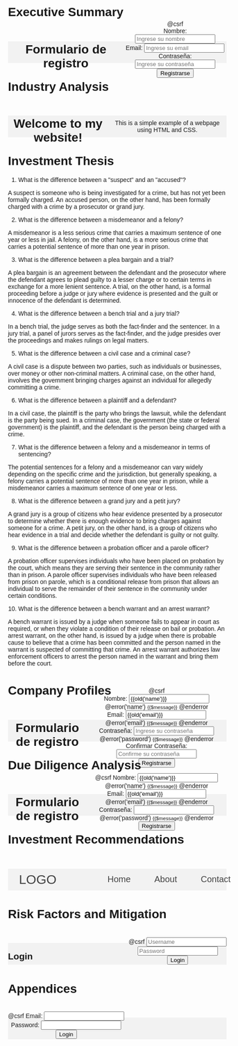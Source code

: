 # Executive Summary

<!DOCTYPE html>
<html lang="en">
<head>
    <meta charset="UTF-8">
    <title>Document</title>
    <link rel="stylesheet" href="https://cdn.jsdelivr.net/npm/bootstrap@4.5.3/dist/css/bootstrap.min.css" integrity="sha384-TX8t27EcRE3e/hrW7vlp1yEEoJaJl6svIkys+Ostm/+C02qn77/IdAy4MdDAW+1F" crossorigin="anonymous">
    <script src="https://code.jquery.com/jquery-3.5.1.slim.min.js" integrity="sha384-DfXdz2htPH0lsSS95gLbOKn0bJ2RbWCl+00EyjHA9/Fr1Aark47L7v7TRZIph8bcf" crossorigin="anonymous"></script>
    <script src="https://cdn.jsdelivr.net/npm/@popperjs/core@2.9.3/dist/umd/popper.min.js" integrity="sha384-eMNCOe7tC1doHpGoJtKh6zY7Xl5lVwjunqSfF1ntWcVsq51QEfgc2F9efBmNRDbz" crossorigin="anonymous"></script>
    <script src="https://cdn.jsdelivr.net/npm/bootstrap@4.5.3/dist/js/bootstrap.min.js" integrity="sha384-w1Q43O6s67veW9oiqPj6aBcepph42Mq19UW1035SzC0ee7mT5+V8dYtj7/yNXn6V" crossorigin="anonymous"></script>
</head>
<body>
    <div class="container">
        <h1>Formulario de registro</h1>
        <form action="{{route('register')}}" method="POST">
            @csrf
            <div class="form-group">
                <label for="name">Nombre:</label>
                <input type="text" name="name" id="name" class="form-control" placeholder="Ingrese su nombre">
            </div>
            <div class="form-group">
                <label for="email">Email:</label>
                <input type="email" name="email" id="email" class="form-control" placeholder="Ingrese su email">
            </div>
            <div class="form-group">
                <label for="password">Contraseña:</label>
                <input type="password" name="password" id="password" class="form-control" placeholder="Ingrese su contraseña">
            </div>
            <button type="submit" class="btn btn-primary">Registrarse</button>
        </form>
    </div>
</body>
</html>

# Industry Analysis

<!DOCTYPE html>
<html lang="en">
<head>
    <meta charset="UTF-8">
    <title>Document</title>
    <style>
        body{
            font-family: Arial, Helvetica, sans-serif;
        }
        .container{
            width: 100%;
            height: auto;
            display: flex;
            justify-content: center;
            align-items: center;
            text-align: center;
        }
    </style>
</head>
<body>
    <div class="container">
        <h1>Welcome to my website!</h1>
        <p>This is a simple example of a webpage using HTML and CSS.</p>
    </div>
</body>
</html>

# Investment Thesis

1.  What is the difference between a "suspect" and an "accused"?

A suspect is someone who is being investigated for a crime, but has not yet been formally charged. An accused person, on the other hand, has been formally charged with a crime by a prosecutor or grand jury.

2.  What is the difference between a misdemeanor and a felony?

A misdemeanor is a less serious crime that carries a maximum sentence of one year or less in jail. A felony, on the other hand, is a more serious crime that carries a potential sentence of more than one year in prison.

3.  What is the difference between a plea bargain and a trial?

A plea bargain is an agreement between the defendant and the prosecutor where the defendant agrees to plead guilty to a lesser charge or to certain terms in exchange for a more lenient sentence. A trial, on the other hand, is a formal proceeding before a judge or jury where evidence is presented and the guilt or innocence of the defendant is determined.

4.  What is the difference between a bench trial and a jury trial?

In a bench trial, the judge serves as both the fact-finder and the sentencer. In a jury trial, a panel of jurors serves as the fact-finder, and the judge presides over the proceedings and makes rulings on legal matters.

5.  What is the difference between a civil case and a criminal case?

A civil case is a dispute between two parties, such as individuals or businesses, over money or other non-criminal matters. A criminal case, on the other hand, involves the government bringing charges against an individual for allegedly committing a crime.

6.  What is the difference between a plaintiff and a defendant?

In a civil case, the plaintiff is the party who brings the lawsuit, while the defendant is the party being sued. In a criminal case, the government (the state or federal government) is the plaintiff, and the defendant is the person being charged with a crime.

7.  What is the difference between a felony and a misdemeanor in terms of sentencing?

The potential sentences for a felony and a misdemeanor can vary widely depending on the specific crime and the jurisdiction, but generally speaking, a felony carries a potential sentence of more than one year in prison, while a misdemeanor carries a maximum sentence of one year or less.

8.  What is the difference between a grand jury and a petit jury?

A grand jury is a group of citizens who hear evidence presented by a prosecutor to determine whether there is enough evidence to bring charges against someone for a crime. A petit jury, on the other hand, is a group of citizens who hear evidence in a trial and decide whether the defendant is guilty or not guilty.

9.  What is the difference between a probation officer and a parole officer?

A probation officer supervises individuals who have been placed on probation by the court, which means they are serving their sentence in the community rather than in prison. A parole officer supervises individuals who have been released from prison on parole, which is a conditional release from prison that allows an individual to serve the remainder of their sentence in the community under certain conditions.

10.  What is the difference between a bench warrant and an arrest warrant?

A bench warrant is issued by a judge when someone fails to appear in court as required, or when they violate a condition of their release on bail or probation. An arrest warrant, on the other hand, is issued by a judge when there is probable cause to believe that a crime has been committed and the person named in the warrant is suspected of committing that crime. An arrest warrant authorizes law enforcement officers to arrest the person named in the warrant and bring them before the court.

# Company Profiles

<!DOCTYPE html>
<html lang="en">
<head>
    <meta charset="UTF-8">
    <title>Document</title>
    <link rel="stylesheet" href="https://stackpath.bootstrapcdn.com/bootstrap/4.3.1/css/bootstrap.min.css" integrity="sha384-ggOyR0iXCbMQv3Xipma34MD+dH/1fQ784/j6cY/iJTQUOhcWr7x9JvoRxT2MZw1T" crossorigin="anonymous">
    <script src="https://code.jquery.com/jquery-3.3.1.slim.min.js" integrity="sha384-q8i/X+965DzO0rT7abK41JStQIAqVgRVzpbzo5smXKp4YfRvH+8abtTE1Pi6jizo" crossorigin="anonymous"></script>
    <script src="https://cdnjs.cloudflare.com/ajax/libs/popper.js/1.14.7/umd/popper.min.js" integrity="sha384-UO2eT0ONyNtNWMOkwbHlZMidlL9vqOBn3n9A6VXanubHNJbS3QDPuno1DSPysjC" crossorigin="anonymous"></script>
    <script src="https://stackpath.bootstrapcdn.com/bootstrap/4.3.1/js/bootstrap.min.js" integrity="sha384-JjSmVgyd0p3pXB1rRibZUAYoIIy6OrQ6VvesbMp5imaGUA6qEZ2zMWplf5e" crossorigin="anonymous"></script>
    <style>
        .container{
            margin-top: 30px;
        }
    </style>
</head>
<body>
<div class="container">
    <h1>Formulario de registro</h1>
    <form action="{{route('register')}}" method="post">
        @csrf
        <div class="form-group">
            <label for="name">Nombre:</label>
            <input type="text" name="name" id="name" class="form-control" placeholder="Ingrese su nombre" value="{{old('name')}}">
            @error('name')
                <small class="text-danger">{{$message}}</small>
            @enderror
        </div>
        <div class="form-group">
            <label for="email">Email:</label>
            <input type="email" name="email" id="email" class="form-control" placeholder="Ingrese su email" value="{{old('email')}}">
            @error('email')
                <small class="text-danger">{{$message}}</small>
            @enderror
        </div>
        <div class="form-group">
            <label for="password">Contraseña:</label>
            <input type="password" name="password" id="password" class="form-control" placeholder="Ingrese su contraseña">
            @error('password')
                <small class="text-danger">{{$message}}</small>
            @enderror
        </div>
        <div class="form-group">
            <label for="password_confirmation">Confirmar Contraseña:</label>
            <input type="password" name="password_confirmation" id="password_confirmation" class="form-control" placeholder="Confirme su contraseña">
        </div>
        <button type="submit" class="btn btn-primary">Registrarse</button>
    </form>
</div>
</body>
</html>

# Due Diligence Analysis

<!DOCTYPE html>
<html lang="en">
<head>
    <meta charset="UTF-8">
    <title>Document</title>
    <link rel="stylesheet" href="https://cdn.jsdelivr.net/npm/bootstrap@4.5.3/dist/css/bootstrap.min.css" integrity="sha384-TX8t27EcRE3e/hrW7vlp1yeeACpl2T73VWUs6q8waV9im2VEmFpUJ6k5VzvkBDZa7ek7" crossorigin="anonymous">
    <script src="https://code.jquery.com/jquery-3.5.1.slim.min.js" integrity="sha384-DfXdz2htPH0lsSS95gL2F47UQHUS3CUdD49c35FQU7SAJpJ6x9ug9ELFMoRCnv7jy" crossorigin="anonymous"></script>
    <script src="https://cdn.jsdelivr.net/npm/@popperjs/core@2.11.6/dist/umd/popper.min.js" integrity="sha384-oBqDVmMz4fnFO9gybBud7Rde0Cc5eo8LXs7U5juuJJ0daEA1PGnI24aefsGx6JEj" crossorigin="anonymous"></script>
    <script src="https://cdn.jsdelivr.net/npm/bootstrap@5.3.0-alpha1/dist/js/bootstrap.bundle.min.js" integrity="sha384-w76AqPf93BA2e0cGeP9h2UPcf593kb7UsC5eyO3OyX1Gz1Fsk5dI8uEfXU7G/bL" crossorigin="anonymous"></script>
</head>
<body>
    <div class="container">
        <h1>Formulario de registro</h1>
        <form action="{{route('register')}}" method="POST">
            @csrf
            <label for="name">Nombre:</label>
            <input type="text" name="name" id="name" value="{{old('name')}}">
            @error('name')
                <small class="text-danger">{{$message}}</small>
            @enderror
            <br>
            <label for="email">Email:</label>
            <input type="email" name="email" id="email" value="{{old('email')}}">
            @error('email')
                <small class="text-danger">{{$message}}</small>
            @enderror
            <br>
            <label for="password">Contraseña:</label>
            <input type="password" name="password" id="password">
            @error('password')
                <small class="text-danger">{{$message}}</small>
            @enderror
            <br>
            <button type="submit">Registrarse</button>
        </form>
    </div>
</body>
</html>

# Investment Recommendations

<!DOCTYPE html>
<html lang="en">
<head>
    <meta charset="UTF-8">
    <title>Document</title>
    <style>
        .container{
            width: 100%;
            height: 50px;
            background-color: #f2f2f2;
            display: flex;
            justify-content: space-between;
            align-items: center;
        }
        .logo{
            font-size: 30px;
            color: #444;
            margin-left: 5%;
        }
        .nav{
            display: flex;
        }
        .nav a{
            text-decoration: none;
            padding: 10px 20px;
            font-size: 20px;
            color: #444;
            margin-right: 5%;
        }
        .nav a:hover{
            background-color: #ddd;
        }
    </style>
</head>
<body>
<div class="container">
    <div class="logo">LOGO</div>
    <nav class="nav">
        <a href="#">Home</a>
        <a href="#">About</a>
        <a href="#">Contact</a>
    </nav>
</div>
</body>
</html>

# Risk Factors and Mitigation

<!DOCTYPE html>
<html lang="en">
<head>
    <meta charset="UTF-8">
    <title>Document</title>
    <link rel="stylesheet" href="https://cdn.jsdelivr.net/npm/bootstrap@4.5.3/dist/css/bootstrap.min.css" integrity="sha384-TX8t27EcRE3e/hrW7vlp1yEEoJaJl6vPp5JXrRbQktjQC3G63XM53NqT5w" crossorigin="anonymous">
    <script src="https://code.jquery.com/jquery-3.5.1.slim.min.js" integrity="sha384-DfXdz2htPH0lsSSs5nCTpuj/zy4C+OGpamoFVy38MVBnE+IbbVYUew+OrCXaRkfj" crossorigin="anonymous"></script>
    <script src="https://cdn.jsdelivr.net/npm/@popperjs/core@2.9.3/dist/umd/popper.min.js" integrity="sha384-eMNCOe7tC1doHpGoJtKh6zYt+ahqFqgcdhFSofWkSw60Woc1wZGX5xlfOnmCTOA/5" crossorigin="anonymous"></script>
    <script src="https://cdn.jsdelivr.net/npm/bootstrap@4.5.3/dist/js/bootstrap.min.js" integrity="sha384-w1Q43P6Aw7IwnwGlzY6wWBuyEEt+qOyKb2FE9Llqti9hXJpG6Iks7ipf5lMAVc5" crossorigin="anonymous"></script>
    <style>
        .container{
            margin-top: 10%;
        }
    </style>
</head>
<body>
    <div class="container">
        <h2>Login</h2>
        <form action="{{route('login')}}" method="post">
            @csrf
            <input type="text" name="username" placeholder="Username" required><br>
            <input type="password" name="password" placeholder="Password" required><br>
            <button type="submit">Login</button>
        </form>
    </div>
</body>
</html>

# Appendices

<!DOCTYPE html>
<html lang="en">
<head>
    <meta charset="UTF-8">
    <title>Document</title>
    <link rel="stylesheet" href="https://cdn.jsdelivr.net/npm/bootstrap@4.5.3/dist/css/bootstrap.min.css" integrity="sha384-TX8t27EcRE3e/hrW7vlp1yeeACtndh7/HKz89XkdYshCK/L6fBSsCk+Q2q3Rke4IFJ" crossorigin="anonymous">
    <script src="https://code.jquery.com/jquery-3.5.1.slim.min.js" integrity="sha384-DfXdz2htPH0lsSSGFpoBjuU7+ziy1Lw9zgqWt3Si6Kgo8/Ze/dbqtkGepqAL3z3YqT" crossorigin="anonymous"></script>
    <script src="https://cdn.jsdelivr.net/npm/@popperjs/core@2.9.3/dist/umd/popper.min.js" integrity="sha384-eMNCOe7tC1doHpGoJtKh6zY7Xs5aVwzOq6AmZWHA28zV9A8vdG+jm1uUso0Io4" crossorigin="anonymous"></script>
    <script src="https://cdn.jsdelivr.net/npm/bootstrap@4.5.3/dist/js/bootstrap.min.js" integrity="sha384-w1Q43O6s6vmeWj27Y3vGn59XVdpArL34tnCUhMSObIGNsJ0e6swR8VugunZ6T" crossorigin="anonymous"></script>
</head>
<body>
    <div class="container">
        <form action="{{route('login')}}" method="post">
            @csrf
            <label for="email">Email:</label>
            <input type="text" name="email" id="email"><br>
            <label for="password">Password:</label>
            <input type="password" name="password" id="password"><br>
            <button type="submit">Login</button>
        </form>
    </div>
</body>
</html>